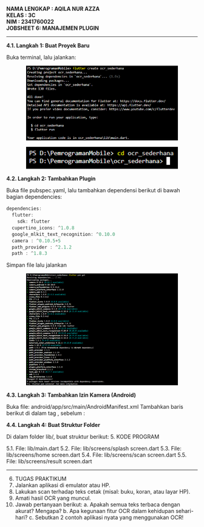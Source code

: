 **NAMA LENGKAP : AQILA NUR AZZA**
<br>**KELAS : 3C**
<br>**NIM : 2341760022**
<br>**JOBSHEET 6: MANAJEMEN PLUGIN**

--------------------------------------------------------------------------------------------------------------------------------------

**4.1. Langkah 1: Buat Proyek Baru**

Buka terminal, lalu jalankan:

<p align="center">
  <img src="Images/01.png" width="400">
</p>

<p align="center">
  <img src="Images/02.png" width="400">
</p>
 
**4.2. Langkah 2: Tambahkan Plugin**

Buka file pubspec.yaml, lalu tambahkan dependensi berikut di bawah bagian dependencies:
```dart
dependencies:
  flutter:
    sdk: flutter
  cupertino_icons: ^1.0.8
  google_mlkit_text_recognition: ^0.10.0
  camera : ^0.10.5+5
  path_provider : ^2.1.2
  path : ^1.8.3
```

Simpan file lalu jalankan 

<p align="center">
  <img src="Images/03.png" width="400">
</p>

**4.3. Langkah 3: Tambahkan Izin Kamera (Android)**

Buka file: android/app/src/main/AndroidManifest.xml
Tambahkan baris berikut di dalam tag <manifest>, sebelum <application>:

**4.4. Langkah 4: Buat Struktur Folder**

Di dalam folder lib/, buat struktur berikut:
5. KODE PROGRAM

5.1. File: lib/main.dart
5.2. File: lib/screens/splash screen.dart
5.3. File: lib/screens/home screen.dart
5.4. File: lib/screens/scan screen.dart
5.5. File: lib/screens/result screen.dart

--------------------------------------------------------------------------------------------------------------------------------------

6. TUGAS PRAKTIKUM
1. Jalankan aplikasi di emulator atau HP.
2. Lakukan scan terhadap teks cetak (misal: buku, koran, atau layar HP).
3. Amati hasil OCR yang muncul.
4. Jawab pertanyaan berikut:
a. Apakah semua teks terbaca dengan akurat? Mengapa?
b. Apa kegunaan fitur OCR dalam kehidupan sehari-hari?
c. Sebutkan 2 contoh aplikasi nyata yang menggunakan OCR!
